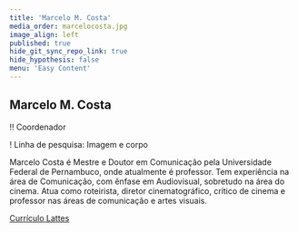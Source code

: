```yaml
---
title: 'Marcelo M. Costa'
media_order: marcelocosta.jpg
image_align: left
published: true
hide_git_sync_repo_link: true
hide_hypothesis: false
menu: 'Easy Content'
---
```


## Marcelo M. Costa

!! Coordenador

! Linha de pesquisa: Imagem e corpo

Marcelo Costa é Mestre e Doutor em Comunicação pela Universidade Federal de Pernambuco, onde atualmente é professor. Tem experiência na área de Comunicação, com ênfase em Audiovisual, sobretudo na área do cinema. Atua como roteirista, diretor cinematográfico, crítico de cinema e professor nas áreas de comunicação e artes visuais.

[Currículo Lattes](http://lattes.cnpq.br/0859580104430692?classes=btn,btn-primary,btn-lg)